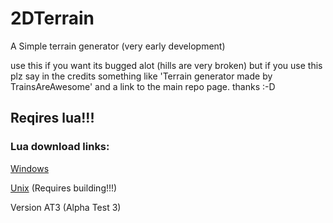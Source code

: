 # 2DTerrain
A Simple terrain generator (very early development)

use this if you want its bugged alot (hills are very broken) but if you use this plz say in the credits something like 'Terrain generator made by TrainsAreAwesome' and a link to the main repo page. thanks :-D

## Reqires lua!!!

### Lua download links:

 [Windows](https://clevercomputers.ie/download-lua)

 [Unix](https://www.lua.org/download) (Requires building!!!)

Version AT3 (Alpha Test 3)
